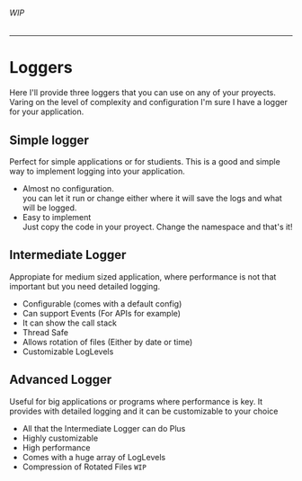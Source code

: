 ###### WIP
---
# Loggers
Here I'll provide three loggers that you can use on any of your proyects.
Varing on the level of complexity and configuration I'm sure I have a logger for your application.  

## Simple logger  
  Perfect for simple applications or for studients. This is a good and simple way to implement logging into your application.
  
- Almost no configuration.  
you can let it run or change either where it will save the logs and what will be logged.
- Easy to implement  
Just copy the code in your proyect. Change the namespace and that's it!

## Intermediate Logger
  Appropiate for medium sized application, where performance is not that important but you need detailed logging.
- Configurable (comes with a default config)
- Can support Events (For APIs for example)
- It can show the call stack
- Thread Safe
- Allows rotation of files (Either by date or time)
- Customizable LogLevels

## Advanced Logger
  Useful for big applications or programs where performance is key. It provides with detailed logging and it can be customizable to your choice
- All that the Intermediate Logger can do Plus
- Highly customizable
- High performance
- Comes with a huge array of LogLevels
- Compression of Rotated Files `WIP`

